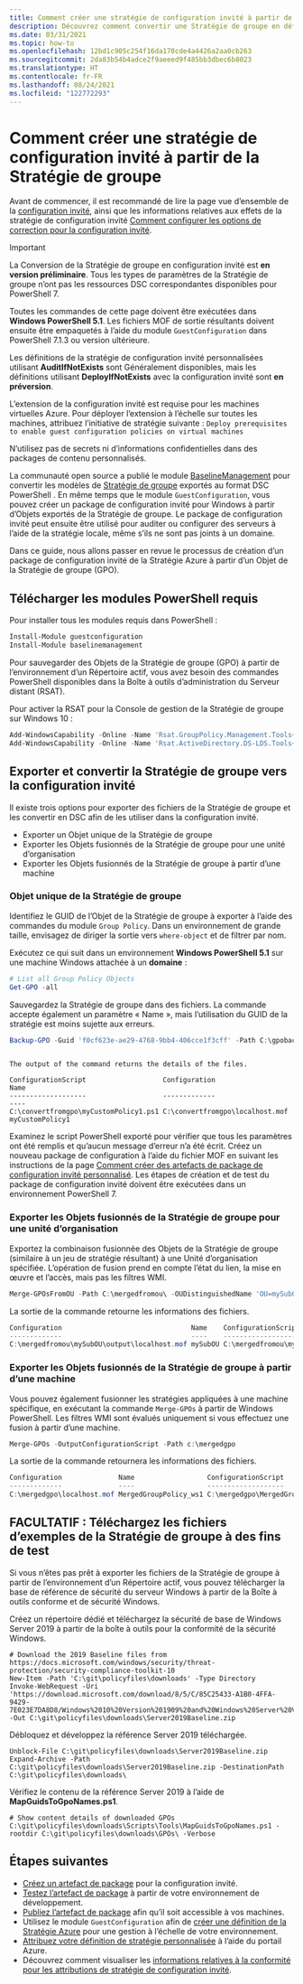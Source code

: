 ```yaml
---
title: Comment créer une stratégie de configuration invité à partir de la Stratégie de groupe
description: Découvrez comment convertir une Stratégie de groupe en définition de stratégie
ms.date: 03/31/2021
ms.topic: how-to
ms.openlocfilehash: 12bd1c905c254f16da170cde4a4426a2aa0cb263
ms.sourcegitcommit: 2da83b54b4adce2f9aeeed9f485bb3dbec6b8023
ms.translationtype: HT
ms.contentlocale: fr-FR
ms.lasthandoff: 08/24/2021
ms.locfileid: "122772293"
---
```

# <a name="how-to-create-a-guest-configuration-policy-from-group-policy"></a>Comment créer une stratégie de configuration invité à partir de la Stratégie de groupe

Avant de commencer, il est recommandé de lire la page vue d’ensemble de la [configuration invité](../concepts/guest-configuration.md), ainsi que les informations relatives aux effets de la stratégie de configuration invité [Comment configurer les options de correction pour la configuration invité](../concepts/guest-configuration-policy-effects.md).

> [!IMPORTANT]
> La Conversion de la Stratégie de groupe en configuration invité est **en version préliminaire**. Tous les types de paramètres de la Stratégie de groupe n’ont pas les ressources DSC correspondantes disponibles pour PowerShell 7.
>
> Toutes les commandes de cette page doivent être exécutées dans **Windows PowerShell 5.1**.
> Les fichiers MOF de sortie résultants doivent ensuite être empaquetés à l’aide du module `GuestConfiguration` dans PowerShell 7.1.3 ou version ultérieure.
> 
> Les définitions de la stratégie de configuration invité personnalisées utilisant **AuditIfNotExists** sont Généralement disponibles, mais les définitions utilisant **DeployIfNotExists** avec la configuration invité sont **en préversion**.
> 
> L’extension de la configuration invité est requise pour les machines virtuelles Azure. Pour déployer l’extension à l’échelle sur toutes les machines, attribuez l’initiative de stratégie suivante : `Deploy prerequisites to enable guest configuration policies on
> virtual machines`
>
> N’utilisez pas de secrets ni d’informations confidentielles dans des packages de contenu personnalisés.

La communauté open source a publié le module [BaselineManagement](https://github.com/microsoft/BaselineManagement) pour convertir les modèles de [Stratégie de groupe](/support/windows-server/group-policy/group-policy-overview) exportés au format DSC PowerShell . En même temps que le module `GuestConfiguration`, vous pouvez créer un package de configuration invité pour Windows à partir d’Objets exportés de la Stratégie de groupe. Le package de configuration invité peut ensuite être utilisé pour auditer ou configurer des serveurs à l’aide de la stratégie locale, même s’ils ne sont pas joints à un domaine.

Dans ce guide, nous allons passer en revue le processus de création d’un package de configuration invité de la Stratégie Azure à partir d’un Objet de la Stratégie de groupe (GPO).

## <a name="download-required-powershell-modules"></a>Télécharger les modules PowerShell requis

Pour installer tous les modules requis dans PowerShell :

```powershell
Install-Module guestconfiguration
Install-Module baselinemanagement
```

Pour sauvegarder des Objets de la Stratégie de groupe (GPO) à partir de l’environnement d’un Répertoire actif, vous avez besoin des commandes PowerShell disponibles dans la Boîte à outils d’administration du Serveur distant  (RSAT).

Pour activer la RSAT pour la Console de gestion de la Stratégie de groupe sur Windows 10 :

```powerShell
Add-WindowsCapability -Online -Name 'Rsat.GroupPolicy.Management.Tools~~~~0.0.1.0'
Add-WindowsCapability -Online -Name 'Rsat.ActiveDirectory.DS-LDS.Tools~~~~0.0.1.0'
```

## <a name="export-and-convert-group-policy-to-guest-configuration"></a>Exporter et convertir la Stratégie de groupe vers la configuration invité

Il existe trois options pour exporter des fichiers de la Stratégie de groupe et les convertir en DSC afin de les utiliser dans la configuration invité.

- Exporter un Objet unique de la Stratégie de groupe
- Exporter les Objets fusionnés de la Stratégie de groupe pour une unité d’organisation
- Exporter les Objets fusionnés de la Stratégie de groupe à partir d’une machine

### <a name="single-group-policy-object"></a>Objet unique de la Stratégie de groupe

Identifiez le GUID de l’Objet de la Stratégie de groupe à exporter à l’aide des commandes du module `Group Policy`. Dans un environnement de grande taille, envisagez de diriger la sortie vers `where-object` et de filtrer par nom.

Exécutez ce qui suit dans un environnement **Windows PowerShell 5.1** sur une machine Windows attachée à un **domaine** :

```powershell
# List all Group Policy Objects
Get-GPO -all
```

Sauvegardez la Stratégie de groupe dans des fichiers. La commande accepte également un paramètre « Name », mais l’utilisation du GUID de la stratégie est moins sujette aux erreurs.

```powershell
Backup-GPO -Guid 'f0cf623e-ae29-4768-9bb4-406cce1f3cff' -Path C:\gpobackup\
```

```

The output of the command returns the details of the files.

ConfigurationScript                   Configuration                   Name
-------------------                   -------------                   ----
C:\convertfromgpo\myCustomPolicy1.ps1 C:\convertfromgpo\localhost.mof myCustomPolicy1
```

Examinez le script PowerShell exporté pour vérifier que tous les paramètres ont été remplis et qu’aucun message d’erreur n’a été écrit. Créez un nouveau package de configuration à l’aide du fichier MOF en suivant les instructions de la page [Comment créer des artefacts de package de configuration invité personnalisé](./guest-configuration-create.md).
Les étapes de création et de test du package de configuration invité doivent être exécutées dans un environnement PowerShell 7.

### <a name="merged-group-policy-objects-for-an-ou"></a>Exporter les Objets fusionnés de la Stratégie de groupe pour une unité d’organisation

Exportez la combinaison fusionnée des Objets de la Stratégie de groupe (similaire à un jeu de stratégie résultant) à une Unité d’organisation spécifiée. L’opération de fusion prend en compte l’état du lien, la mise en œuvre et l’accès, mais pas les filtres WMI.

```powershell
Merge-GPOsFromOU -Path C:\mergedfromou\ -OUDistinguishedName 'OU=mySubOU,OU=myOU,DC=mydomain,DC=local' -OutputConfigurationScript
```

La sortie de la commande retourne les informations des fichiers.

```powershell
Configuration                                Name    ConfigurationScript
-------------                                ----    -------------------
C:\mergedfromou\mySubOU\output\localhost.mof mySubOU C:\mergedfromou\mySubOU\output\mySubOU.ps1
```

### <a name="merged-group-policy-objects-from-within-a-machine"></a>Exporter les Objets fusionnés de la Stratégie de groupe à partir d’une machine

Vous pouvez également fusionner les stratégies appliquées à une machine spécifique, en exécutant la commande `Merge-GPOs` à partir de Windows PowerShell. Les filtres WMI sont évalués uniquement si vous effectuez une fusion à partir d’une machine.

```powershell
Merge-GPOs -OutputConfigurationScript -Path c:\mergedgpo
```

La sortie de la commande retournera les informations des fichiers.

```powershell
Configuration              Name                  ConfigurationScript                    PolicyDetails
-------------              ----                  -------------------                    -------------
C:\mergedgpo\localhost.mof MergedGroupPolicy_ws1 C:\mergedgpo\MergedGroupPolicy_ws1.ps1 {@{Name=myEnforcedPolicy; Ap...
```

## <a name="optional-download-sample-group-policy-files-for-testing"></a>FACULTATIF : Téléchargez les fichiers d’exemples de la Stratégie de groupe à des fins de test

Si vous n’êtes pas prêt à exporter les fichiers de la Stratégie de groupe à partir de l’environnement d’un Répertoire actif, vous pouvez télécharger la base de référence de sécurité du serveur Windows à partir de la Boîte à outils conforme et de sécurité Windows.

Créez un répertoire dédié et téléchargez la sécurité de base de Windows Server 2019 à partir de la boîte à outils pour la conformité de la sécurité Windows.

```azurepowershell-interactive
# Download the 2019 Baseline files from https://docs.microsoft.com/windows/security/threat-protection/security-compliance-toolkit-10
New-Item -Path 'C:\git\policyfiles\downloads' -Type Directory
Invoke-WebRequest -Uri 'https://download.microsoft.com/download/8/5/C/85C25433-A1B0-4FFA-9429-7E023E7DA8D8/Windows%2010%20Version%201909%20and%20Windows%20Server%20Version%201909%20Security%20Baseline.zip' -Out C:\git\policyfiles\downloads\Server2019Baseline.zip
```

Débloquez et développez la référence Server 2019 téléchargée.

```azurepowershell-interactive
Unblock-File C:\git\policyfiles\downloads\Server2019Baseline.zip
Expand-Archive -Path C:\git\policyfiles\downloads\Server2019Baseline.zip -DestinationPath C:\git\policyfiles\downloads\
```

Vérifiez le contenu de la référence Server 2019 à l’aide de **MapGuidsToGpoNames.ps1**.

```azurepowershell-interactive
# Show content details of downloaded GPOs
C:\git\policyfiles\downloads\Scripts\Tools\MapGuidsToGpoNames.ps1 -rootdir C:\git\policyfiles\downloads\GPOs\ -Verbose
```

## <a name="next-steps"></a>Étapes suivantes

- [Créez un artefact de package](./guest-configuration-create.md) pour la configuration invité.
- [Testez l’artefact de package](./guest-configuration-create-test.md) à partir de votre environnement de développement.
- [Publiez l’artefact de package](./guest-configuration-create-publish.md) afin qu’il soit accessible à vos machines.
- Utilisez le module `GuestConfiguration` afin de [créer une définition de la Stratégie Azure](./guest-configuration-create-definition.md) pour une gestion à l’échelle de votre environnement.
- [Attribuez votre définition de stratégie personnalisée](../assign-policy-portal.md) à l’aide du portail Azure.
- Découvrez comment visualiser les [informations relatives à la conformité pour les attributions de stratégie de configuration invité](./determine-non-compliance.md#compliance-details-for-guest-configuration).
